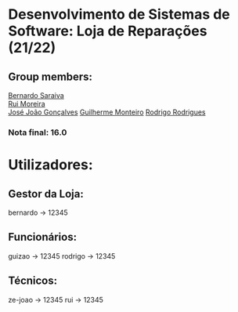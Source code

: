 # Desenvolvimento de Sistemas de Software: Loja de Reparações (21/22)

## Group members:  

[Bernardo Saraiva](https://github.com/devsaraiva)  
[Rui Moreira](https://github.com/RuiMoreiraA93232)  
[José João Gonçalves](https://github.com/jjgonc)
[Guilherme Monteiro](https://github.com/rushmetra)
[Rodrigo Rodrigues](https://github.com/webst2r)


### Nota final: 16.0


# Utilizadores:

## Gestor da Loja:
bernardo -> 12345

## Funcionários:
guizao -> 12345
rodrigo -> 12345

## Técnicos:
ze-joao -> 12345
rui -> 12345
